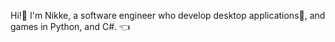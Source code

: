Hi!👋 I'm Nikke, a software engineer who develop desktop applications👾, and games in Python, and C#. 👈

